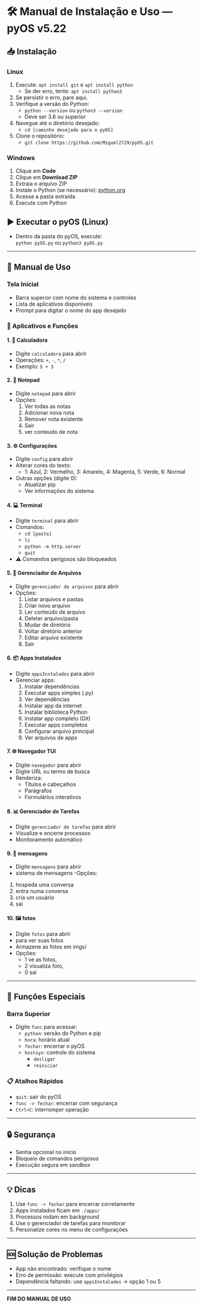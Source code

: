 # 🛠 Manual de Instalação e Uso — pyOS v5.22

## 📥 Instalação

### Linux
1. Execute: `apt install git` e `apt install python`  
   - Se der erro, tente: `apt install python3`
2. Se persistir o erro, pare aqui.
3. Verifique a versão do Python:  
   - `python --version` ou `python3 --version`  
   - Deve ser 3.6 ou superior
4. Navegue até o diretório desejado:  
   - `cd [caminho desejado para o pyOS]`
5. Clone o repositório:  
   - `git clone https://github.com/Miguel2729/pyOS.git`

### Windows
1. Clique em **Code**
2. Clique em **Download ZIP**
3. Extraia o arquivo ZIP
4. Instale o Python (se necessário): [python.org](https://www.python.org)
5. Acesse a pasta extraída
6. Execute com Python

## ▶️ Executar o pyOS (Linux)
- Dentro da pasta do pyOS, execute:  
  `python pyOS.py` ou `python3 pyOS.py`

---

## 📘 Manual de Uso

### Tela Inicial
- Barra superior com nome do sistema e controles
- Lista de aplicativos disponíveis
- Prompt para digitar o nome do app desejado

### 📱 Aplicativos e Funções

#### 1. 🧮 Calculadora
- Digite `calculadora` para abrir
- Operações: `+`, `-`, `*`, `/`
- Exemplo: `5 + 3`

#### 2. 📝 Notepad
- Digite `notepad` para abrir
- Opções:
  1. Ver todas as notas
  2. Adicionar nova nota
  3. Remover nota existente
  4. Sair
  5. ver conteudo de nota

#### 3. ⚙️ Configurações
- Digite `config` para abrir
- Alterar cores do texto:
  - 1: Azul, 2: Vermelho, 3: Amarelo, 4: Magenta, 5: Verde, 6: Normal
- Outras opções (digite 0):
  - Atualizar pip
  - Ver informações do sistema

#### 4. 💻 Terminal
- Digite `terminal` para abrir
- Comandos:
  - `cd [pasta]`
  - `ls`
  - `python -m http.server`
  - `quit`
- ⚠️ Comandos perigosos são bloqueados

#### 5. 📁 Gerenciador de Arquivos
- Digite `gerenciador de arquivos` para abrir
- Opções:
  1. Listar arquivos e pastas
  2. Criar novo arquivo
  3. Ler conteúdo de arquivo
  4. Deletar arquivo/pasta
  5. Mudar de diretório
  6. Voltar diretório anterior
  7. Editar arquivo existente
  0. Sair

#### 6. 📦 Apps Instalados
- Digite `appsInstalados` para abrir
- Gerenciar apps:
  1. Instalar dependências
  2. Executar apps simples (.py)
  3. Ver dependências
  4. Instalar app da internet
  5. Instalar biblioteca Python
  6. Instalar app completo (Git)
  7. Executar apps completos
  8. Configurar arquivo principal
  9. Ver arquivos de apps

#### 7. 🌐 Navegador TUI
- Digite `navegador` para abrir
- Digite URL ou termo de busca
- Renderiza:
  - Títulos e cabeçalhos
  - Parágrafos
  - Formulários interativos

#### 8. 📊 Gerenciador de Tarefas
- Digite `gerenciador de tarefas` para abrir
- Visualize e encerre processos
- Monitoramento automático
#### 9. 💬 mensagens
- Digite `mensagens` para abrir
- sistema de mensagens
-Opções:
 1. hospeda uma conversa
 2. entra numa conversa
 3. cria um usuário
 4. sai
#### 10. 🖼 fotos
- Digite `fotos` para abrir
- para ver suas fotos
- Armazene as fotos em imgs/
- Opções:
  - 1 ve as fotos,
  - 2 visualiza foto,
  - 0 sai


---

## 🔧 Funções Especiais

### Barra Superior
- Digite `func` para acessar:
  - `python`: versão do Python e pip
  - `hora`: horário atual
  - `fechar`: encerrar o pyOS
  - `hostsys`: controle do sistema
    - `desligar`
    - `reiniciar`

### 📋 Atalhos Rápidos
- `quit`: sair do pyOS
- `func -> fechar`: encerrar com segurança
- `Ctrl+C`: interromper operação

---

## 🔒 Segurança
- Senha opcional no início
- Bloqueio de comandos perigosos
- Execução segura em sandbox

---

## 💡 Dicas
1. Use `func -> fechar` para encerrar corretamente
2. Apps instalados ficam em `./apps/`
3. Processos rodam em background
4. Use o gerenciador de tarefas para monitorar
5. Personalize cores no menu de configurações

---

## 🆘 Solução de Problemas
- App não encontrado: verifique o nome
- Erro de permissão: execute com privilégios
- Dependência faltando: use `appsInstalados` → opção 1 ou 5

---

**FIM DO MANUAL DE USO**
